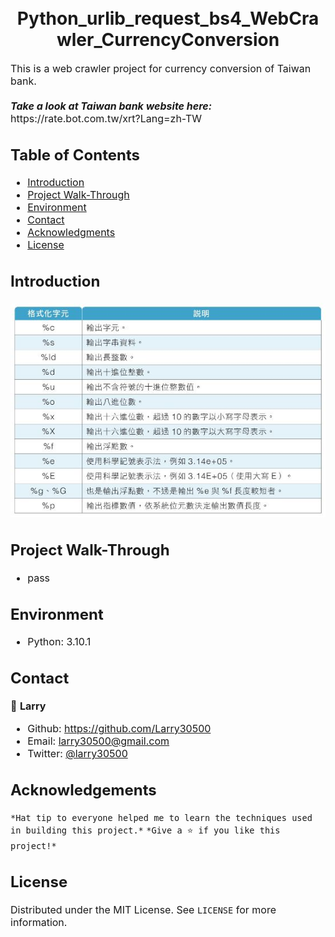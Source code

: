 
<h1 align="center">
  <br>
  Python_urlib_request_bs4_WebCrawler_CurrencyConversion
</h1>

<p><font size="3">
  This is a web crawler project for currency conversion of Taiwan bank.
  <br><br> 
  <strong><em>Take a look at Taiwan bank website here:</em></strong>  https://rate.bot.com.tw/xrt?Lang=zh-TW
</p>


## Table of Contents
* [Introduction](#Introduction)
* [Project Walk-Through](#Project-Walk-Through)
* [Environment](#Environment)
* [Contact](#Contact)
* [Acknowledgments](#Acknowledgments)
* [License](#License)


## Introduction

![Test_images](images/test.jpg)


## Project Walk-Through
* pass


## Environment
* Python: 3.10.1


## Contact
👤 **Larry**
  * Github: https://github.com/Larry30500
  * Email: larry30500@gmail.com
  * Twitter: [@larry30500](https://twitter.com/larry30500)


## Acknowledgements
`*Hat tip to everyone helped me to learn the techniques used in building this project.*`
`*Give a ⭐️ if you like this project!*`


## License
Distributed under the MIT License. See `LICENSE` for more information.

